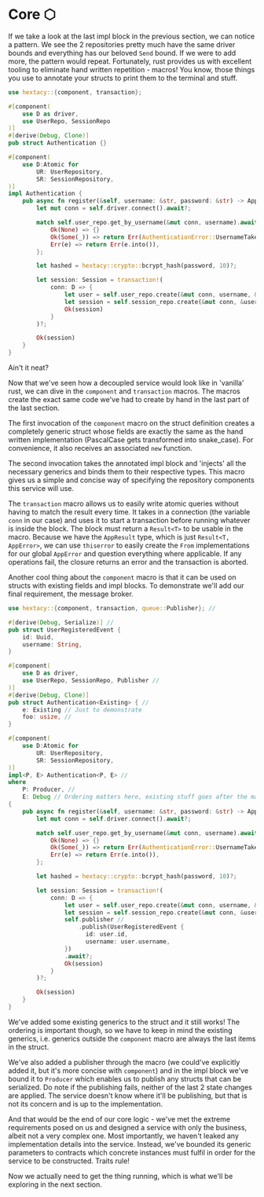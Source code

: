 # Core ⬡

If we take a look at the last impl block in the previous section, we can notice a pattern. We see the 2 repositories pretty much have the same driver bounds and everything has our beloved `Send` bound. If we were to add more, the pattern would repeat. Fortunately, rust provides us with excellent tooling to eliminate hand written repetition - macros! You know, those things you use to annotate your structs to print them to the terminal and stuff.

```rust
use hextacy::{component, transaction};

#[component(
    use D as driver,
    use UserRepo, SessionRepo
)]
#[derive(Debug, Clone)]
pub struct Authentication {}

#[component(
    use D:Atomic for
        UR: UserRepository,
        SR: SessionRepository,
)]
impl Authentication {
    pub async fn register(&self, username: &str, password: &str) -> AppResult<Session> {
        let mut conn = self.driver.connect().await?;

        match self.user_repo.get_by_username(&mut conn, username).await {
            Ok(None) => {}
            Ok(Some(_)) => return Err(AuthenticationError::UsernameTaken.into()),
            Err(e) => return Err(e.into()),
        };

        let hashed = hextacy::crypto::bcrypt_hash(password, 10)?;

        let session: Session = transaction!(
            conn: D => {
                let user = self.user_repo.create(&mut conn, username, &hashed).await?;
                let session = self.session_repo.create(&mut conn, &user, true).await?;
                Ok(session)
            }
        )?;

        Ok(session)
    }
}
```

Ain't it neat?

Now that we've seen how a decoupled service would look like in 'vanilla' rust, we can dive in the `component` and `transaction` macros. The macros create the exact same code we've had to create by hand in the last part of the last section.

The first invocation of the `component` macro on the struct definition creates a completely generic struct whose fields are exactly the same as the hand written implementation (PascalCase gets transformed into snake_case). For convenience, it also receives an associated `new` function.

The second invocation takes the annotated impl block and 'injects' all the necessary generics and binds them to their respective types. This macro gives us a simple and concise way of specifying the repository components this service will use.

The `transaction` macro allows us to easily write atomic queries without having to match the result every time. It takes in a connection (the variable `conn` in our case) and uses it to start a transaction before running whatever is inside the block. The block must return a `Result<T>` to be usable in the macro. Because we have the `AppResult` type, which is just `Result<T, AppError>`, we can use `thiserror` to easily create the `From` implementations for our global `AppError` and question everything where applicable. If any operations fail, the closure returns an error and the transaction is aborted.

Another cool thing about the `component` macro is that it can be used on structs with existing fields and impl blocks. To demonstrate we'll add our final requirement, the message broker.

```rust
use hextacy::{component, transaction, queue::Publisher}; //

#[derive(Debug, Serialize)] //
pub struct UserRegisteredEvent {
    id: Uuid,
    username: String,
}

#[component(
    use D as driver,
    use UserRepo, SessionRepo, Publisher //
)]
#[derive(Debug, Clone)]
pub struct Authentication<Existing> { //
    e: Existing // Just to demonstrate
    foo: usize, //
}

#[component(
    use D:Atomic for
        UR: UserRepository,
        SR: SessionRepository,
)]
impl<P, E> Authentication<P, E> //
where
    P: Producer, //
    E: Debug // Ordering matters here, existing stuff goes after the macro stuff
{
    pub async fn register(&self, username: &str, password: &str) -> AppResult<Session> {
        let mut conn = self.driver.connect().await?;

        match self.user_repo.get_by_username(&mut conn, username).await {
            Ok(None) => {}
            Ok(Some(_)) => return Err(AuthenticationError::UsernameTaken.into()),
            Err(e) => return Err(e.into()),
        };

        let hashed = hextacy::crypto::bcrypt_hash(password, 10)?;

        let session: Session = transaction!(
            conn: D => {
                let user = self.user_repo.create(&mut conn, username, &hashed).await?;
                let session = self.session_repo.create(&mut conn, &user, true).await?;
                self.publisher //
                    .publish(UserRegisteredEvent {
                      id: user.id,
                      username: user.username,
                })
                .await?;
                Ok(session)
            }
        )?;

        Ok(session)
    }
}
```

We've added some existing generics to the struct and it still works! The ordering is important though, so we have to keep in mind the existing generics, i.e. generics outside the `component` macro are always the last items in the struct.

We've also added a publisher through the macro (we could've explicitly added it, but it's more concise with `component`) and in the impl block we've bound it to `Producer` which enables us to publish any structs that can be serialized. Do note if the publishing fails, neither of the last 2 state changes are applied. The service doesn't know where it'll be publishing, but that is not its concern and is up to the implementation.

And that would be the end of our core logic - we've met the extreme requirements posed on us and designed a service with only the business, albeit not a very complex one. Most importantly, we haven't leaked any implementation details into the service. Instead, we've bounded its generic parameters to contracts which concrete instances must fulfil in order for the service to be constructed. Traits rule!

Now we actually need to get the thing running, which is what we'll be exploring in the next section.
